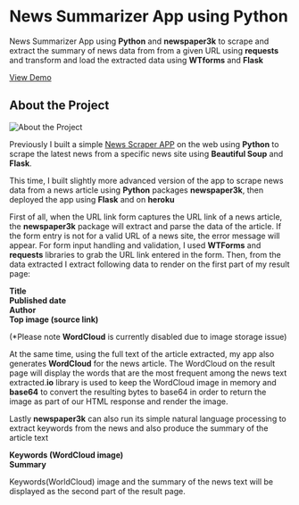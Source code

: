 # News Summarizer App using Python

News Summarizer App using <strong>Python</strong> and <strong>newspaper3k</strong> to scrape and extract the summary of news data from from a given URL using <strong>requests</strong> and transform and load the extracted data using <strong>WTforms</strong> and <strong>Flask</strong> 

<a href="https://newsdatasummaryapp.herokuapp.com/" target="_blank">View Demo</a>

## About the Project

![About the Project](images/appscreenshot.png)

Previously I built a simple <a href="https://pythonnewsscraper.herokuapp.com/" target="_blank">News Scraper APP</a> on the web using <strong>Python</strong> to scrape the latest news from a specific news site using <strong>Beautiful Soup</strong> and <strong>Flask</strong>.
                
This time, I built slightly more advanced version of the app to scrape news data from a news article using <strong>Python</strong> packages <strong>newspaper3k</strong>, then deployed the app using <strong>Flask</strong> and on <strong>heroku</strong>

First of all, when the URL link form captures the URL link of a news article, the <strong>newspaper3k</strong> package will extract and parse the data of the article.  If the form entry is not for a valid URL of a news site, the error message will appear. For form input handling and validation, I used <strong>WTForms</strong> and <strong>requests</strong> libraries to grab the URL link entered in the form. Then, from the data extracted I extract following data to render on the first part of my result page:

<strong>Title</strong><br>
<strong>Published date</strong><br>
<strong>Author</strong><br>
<strong>Top image (source link)</strong>

(*Please note **WordCloud** is currently disabled due to image storage issue) 

At the same time, using the full text of the article extracted, my app also generates <strong>WordCloud</strong> for the news article. The WordCloud on the result page will display the words that are the most frequent among the news text extracted.<strong>io</strong> library is used to keep the WordCloud image in memory and <strong>base64</strong> to convert the resulting bytes to base64 in order to return the image as part of our HTML response and render the image.
                    
Lastly <strong>newspaper3k</strong> can also run its simple natural language processing to extract keywords from the news and also produce the summary of the article text 

<strong>Keywords (WordCloud image)</strong><br>
<strong>Summary</strong><br>

Keywords(WorldCloud) image and the summary of the news text will be displayed as the second part
of the result page.


